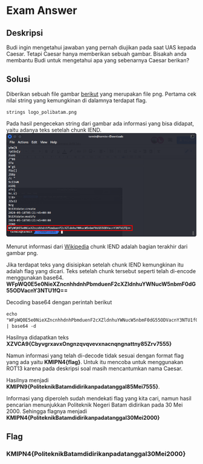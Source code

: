 # Exam Answer

## Deskripsi
Budi ingin mengetahui jawaban yang pernah diujikan pada saat UAS kepada Caesar. Tetapi Caesar hanya memberikan sebuah gambar. Bisakah anda membantu Budi untuk mengetahui apa yang sebenarnya Caesar berikan?

## Solusi
Diberikan sebuah file gambar [berikut](./Challenge/logo_polibatam.png) yang merupakan file png. Pertama cek nilai string yang kemungkinan di dalamnya terdapat flag.
``` shell
strings logo_polibatam.png
```
Pada hasil pengecekan string dari gambar ada informasi yang bisa didapat, yaitu adanya teks setelah chunk IEND.
![Strings for given image](./IEND_chunk.png)

Menurut informasi dari [Wikipedia](https://en.wikipedia.org/wiki/Portable_Network_Graphics) chunk IEND adalah bagian terakhir dari gambar png.

Jika terdapat teks yang disisipkan setelah chunk IEND kemungkinan itu adalah flag yang dicari. Teks setelah chunk tersebut seperti telah di-encode menggunakan base64.
**WFpWQ0E5e0NieXZncnhhdnhPbmduenF2cXZldnhuYWNucW5nbmF0dG55ODVacnY3NTU1fQ==**

Decoding base64 dengan perintah berikut
``` shell
echo "WFpWQ0E5e0NieXZncnhhdnhPbmduenF2cXZldnhuYWNucW5nbmF0dG55ODVacnY3NTU1fQ==" | base64 -d
```
Hasilnya didapatkan teks **XZVCA9{CbyvgrxavxOngnzqvqvevxnacnqngnattny85Zrv7555}**

Namun informasi yang telah di-decode tidak sesuai dengan format flag yang ada yaitu **KMIPN4{flag}**. Untuk itu mencoba untuk menggunakan ROT13 karena pada deskripsi soal masih mencantumkan nama Caesar. 

Hasilnya menjadi **KMIPN9{PoliteknikBatamdidirikanpadatanggal85Mei7555}**.

Informasi yang diperoleh sudah mendekati flag yang kita cari, namun hasil pencarian menunjukkan Politeknik Negeri Batam didirikan pada 30 Mei 2000. Sehingga flagnya menjadi **KMIPN4{PoliteknikBatamdidirikanpadatanggal30Mei2000}**

## Flag
### KMIPN4{PoliteknikBatamdidirikanpadatanggal30Mei2000}
